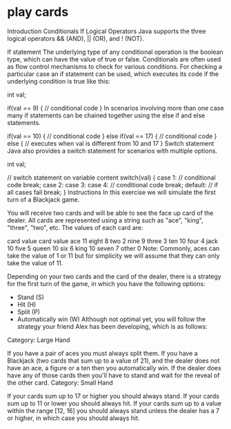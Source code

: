 # play cards
Introduction
Conditionals If
Logical Operators
Java supports the three logical operators && (AND), || (OR), and ! (NOT).

If statement
The underlying type of any conditional operation is the boolean type, which can have the value of true or false. Conditionals are often used as flow control mechanisms to check for various conditions. For checking a particular case an if statement can be used, which executes its code if the underlying condition is true like this:

int val;

if(val == 9) {
// conditional code
}
In scenarios involving more than one case many if statements can be chained together using the else if and else statements.

if(val == 10) {
// conditional code
} else if(val == 17) {
// conditional code
} else {
// executes when val is different from 10 and 17
}
Switch statement
Java also provides a switch statement for scenarios with multiple options.

int val;

// switch statement on variable content
switch(val) {
case 1:
// conditional code
break;
case 2: case 3: case 4:
// conditional code
break;
default:
// if all cases fail
break;
}
Instructions
In this exercise we will simulate the first turn of a Blackjack game.

You will receive two cards and will be able to see the face up card of the dealer. All cards are represented using a string such as "ace", "king", "three", "two", etc. The values of each card are:

card	value	card	value
ace	11	eight	8
two	2	nine	9
three	3	ten	10
four	4	jack	10
five	5	queen	10
six	6	king	10
seven	7	other	0
Note: Commonly, aces can take the value of 1 or 11 but for simplicity we will assume that they can only take the value of 11.

Depending on your two cards and the card of the dealer, there is a strategy for the first turn of the game, in which you have the following options:

- Stand (S)
- Hit (H)
- Split (P)
- Automatically win (W)
  Although not optimal yet, you will follow the strategy your friend Alex has been developing, which is as follows:

Category: Large Hand

If you have a pair of aces you must always split them.
If you have a Blackjack (two cards that sum up to a value of 21), and the dealer does not have an ace, a figure or a ten then you automatically win. If the dealer does have any of those cards then you'll have to stand and wait for the reveal of the other card.
Category: Small Hand

If your cards sum up to 17 or higher you should always stand.
If your cards sum up to 11 or lower you should always hit.
If your cards sum up to a value within the range [12, 16] you should always stand unless the dealer has a 7 or higher, in which case you should always hit.
